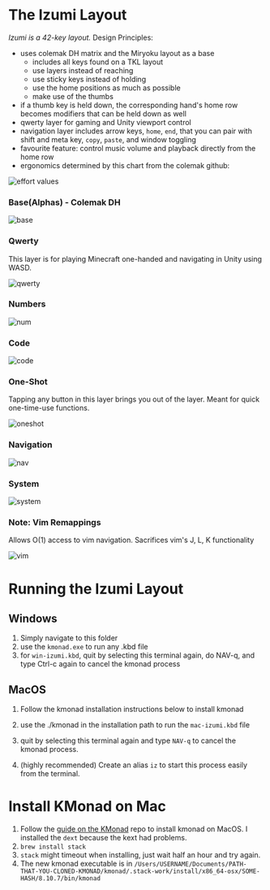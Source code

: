 # The Izumi Layout

*Izumi is a 42-key layout.* Design Principles:
- uses colemak DH matrix and the Miryoku layout as a base
    - includes all keys found on a TKL layout
    - use layers instead of reaching
    - use sticky keys instead of holding
    - use the home positions as much as possible
    - make use of the thumbs
- if a thumb key is held down, the corresponding hand's home row becomes modifiers that can be held down as well
- qwerty layer for gaming and Unity viewport control
- navigation layer includes arrow keys, `home`, `end`, that you can pair with shift and meta key, `copy`, `paste`, and window toggling
- favourite feature: control music volume and playback directly from the home row
- ergonomics determined by this chart from the colemak github:

![effort values](./imgs/effort.png)

### Base(Alphas) - Colemak DH

![base](./imgs/base.png)

### Qwerty

This layer is for playing Minecraft one-handed and navigating in Unity using WASD.

![qwerty](./imgs/qwerty.png)

### Numbers

![num](./imgs/num.png)

### Code

![code](./imgs/code.png)

### One-Shot

Tapping any button in this layer brings you out of the layer. Meant for quick one-time-use functions.

![oneshot](./imgs/oneshot.png)

### Navigation

![nav](./imgs/nav.png)

### System

![system](./imgs/sys.png)

### Note: Vim Remappings

Allows O(1) access to vim navigation. Sacrifices vim's J, L, K functionality

![vim](./imgs/vim-remap.png)

# Running the Izumi Layout

## Windows
1. Simply navigate to this folder
2. use the `kmonad.exe` to run any .kbd file
3. for `win-izumi.kbd`, quit by selecting this terminal again, do NAV-q, and type Ctrl-c again to cancel the kmonad process

## MacOS
1. Follow the kmonad installation instructions below to install kmonad 
2. use the ./kmonad in the installation path to run the `mac-izumi.kbd` file
3. quit by selecting this terminal again and type `NAV-q` to cancel the kmonad process.  

4. (highly recommended) Create an alias `iz` to start this process easily from the terminal.

# Install KMonad on Mac
1. Follow the [guide on the KMonad](https://github.com/kmonad/kmonad/blob/master/doc/installation.md#installing-the-dext) repo to install kmonad on MacOS. I installed the `dext` because the kext had problems.
2. `brew install stack` 
3. `stack` might timeout when installing, just wait half an hour and try again.
4. The new kmonad executable is in `/Users/USERNAME/Documents/PATH-THAT-YOU-CLONED-KMONAD/kmonad/.stack-work/install/x86_64-osx/SOME-HASH/8.10.7/bin/kmonad`

